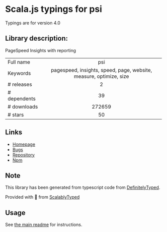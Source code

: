 
# Scala.js typings for psi

Typings are for version 4.0

## Library description:
PageSpeed Insights with reporting

|                    |                 |
| ------------------ | :-------------: |
| Full name          | psi |
| Keywords           | pagespeed, insights, speed, page, website, measure, optimize, size |
| # releases         | 2 |
| # dependents       | 39 |
| # downloads        | 272659 |
| # stars            | 50 |

## Links
- [Homepage](https://github.com/GoogleChromeLabs/psi#readme)
- [Bugs](https://github.com/GoogleChromeLabs/psi/issues)
- [Repository](https://github.com/GoogleChromeLabs/psi)
- [Npm](https://www.npmjs.com/package/psi)
    


## Note
This library has been generated from typescript code from [DefinitelyTyped](https://definitelytyped.org).

Provided with :purple_heart: from [ScalablyTyped](https://github.com/oyvindberg/ScalablyTyped)

## Usage
See [the main readme](../../readme.md) for instructions.


